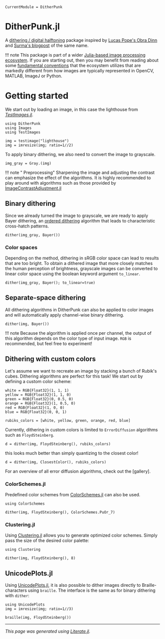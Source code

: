 ```@meta
CurrentModule = DitherPunk
```

# DitherPunk.jl
A [dithering / digital halftoning](https://en.wikipedia.org/wiki/Dither) package inspired by [Lucas Pope's Obra Dinn](https://obradinn.com) and [Surma's blogpost](https://surma.dev/things/ditherpunk/) of the same name.

!!! note
    This package is part of a wider [Julia-based image processing ecosystem](https://github.com/JuliaImages). If you are starting out, then you may benefit from reading about some [fundamental conventions](https://juliaimages.org/latest/quickstart/) that the ecosystem utilizes that are markedly different from how images are typically represented in OpenCV, MATLAB, ImageJ or Python.

# Getting started
We start out by loading an image, in this case the lighthouse
from [*TestImages.jl*](https://testimages.juliaimages.org).

````@example simple_example
using DitherPunk
using Images
using TestImages

img = testimage("lighthouse")
img = imresize(img; ratio=1//2)
````

To apply binary dithering, we also need to convert the image to grayscale.

````@example simple_example
img_gray = Gray.(img)
````

!!! note " Preprocessing"
    Sharpening the image and adjusting the contrast can emphasize the effect of the algorithms. It is highly recommended to play around with algorithms such as those provided by [ImageContrastAdjustment.jl](https://juliaimages.org/ImageContrastAdjustment.jl/stable/)

## Binary dithering
Since we already turned the image to grayscale, we are ready to apply Bayer dithering,
an [ordered dithering](https://en.wikipedia.org/wiki/Ordered_dithering) algorithm that leads to characteristic cross-hatch patterns.

````@example simple_example
dither(img_gray, Bayer())
````

### Color spaces
Depending on the method, dithering in sRGB color space can lead to results that are too bright.
To obtain a dithered image that more closely matches the human perception of brightness, grayscale images can be converted to linear color space using the boolean keyword argument `to_linear`.

````@example simple_example
dither(img_gray, Bayer(); to_linear=true)
````

## Separate-space dithering
All dithering algorithms in DitherPunk can also be applied to color images
and will automatically apply channel-wise binary dithering.

````@example simple_example
dither(img, Bayer())
````

!!! note
    Because the algorithm is applied once per channel, the output of this algorithm depends on the color type of input image. `RGB` is recommended, but feel free to experiment!

## Dithering with custom colors
Let's assume we want to recreate an image by stacking a bunch of Rubik's cubes. Dithering algorithms are perfect for this task!
We start out by defining a custom color scheme:

````@example simple_example
white = RGB{Float32}(1, 1, 1)
yellow = RGB{Float32}(1, 1, 0)
green = RGB{Float32}(0, 0.5, 0)
orange = RGB{Float32}(1, 0.5, 0)
red = RGB{Float32}(1, 0, 0)
blue = RGB{Float32}(0, 0, 1)

rubiks_colors = [white, yellow, green, orange, red, blue]
````

Currently, dithering in custom colors is limited to `ErrorDiffusion` algorithms such as `FloydSteinberg`.

````@example simple_example
d = dither(img, FloydSteinberg(), rubiks_colors)
````

this looks much better than simply quantizing to the closest color!

````@example simple_example
d = dither(img, ClosestColor(), rubiks_colors)
````

For an overview of all error diffusion algorithms, check out the [gallery].

### ColorSchemes.jl
Predefined color schemes from [ColorSchemes.jl](https://juliagraphics.github.io/ColorSchemes.jl/stable/basics/#Pre-defined-schemes) can also be used.

````@example simple_example
using ColorSchemes

dither(img, FloydSteinberg(), ColorSchemes.PuOr_7)
````

### Clustering.jl
Using [Clustering.jl](https://github.com/JuliaStats/Clustering.jl) allows you to generate
optimized color schemes. Simply pass the size of the desired color palette:

````@example simple_example
using Clustering

dither(img, FloydSteinberg(), 8)
````

## UnicodePlots.jl
Using [UnicodePlots.jl](https://github.com/JuliaPlots/UnicodePlots.jl), it is also possible
to dither images directly to Braille-characters using `braille`. The interface is the same
as for binary dithering with `dither`:

````@example simple_example
using UnicodePlots
img = imresize(img; ratio=1//3)

braille(img, FloydSteinberg())
````

---

*This page was generated using [Literate.jl](https://github.com/fredrikekre/Literate.jl).*


